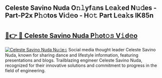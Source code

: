 ## Celeste Savino Nuda O𝚗𝚕yf𝚊ns L𝚎a𝚔ed N𝚞𝚍es - Part-P2x P𝚑𝚘tos Vi𝚍𝚎o - H𝚘𝚝 Part L𝚎a𝚔s lK85n

# <h2><a href="http://kf42zx5.oniu.top/?m=Celeste+Savino+Nuda">🔗👉 🔴 Celeste Savino Nuda P𝚑ot𝚘𝚜 V𝚒d𝚎o</a></h2>

[![Celeste Savino Nuda Nu𝚍e𝚜](https://i.imgur.com/0qMVB7G.gif)](http://kf42zx5.oniu.top/?m=Celeste+Savino+Nuda)
Social media thought leader Celeste Savino Nuda, known for sharing dance and lifestyle information, featuring presentations and blogs. Trailblazing engineer Celeste Savino Nuda, recognized for their innovative solutions and commitment to progress in the field of engineering.  
